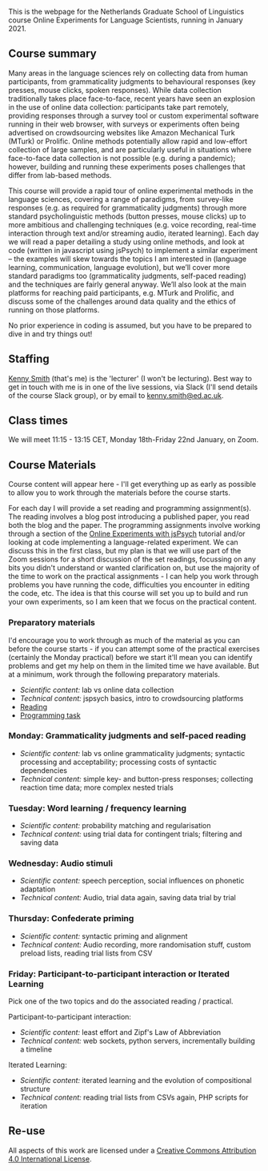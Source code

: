 This is the webpage for the Netherlands Graduate School of Linguistics course Online Experiments for Language Scientists, running in January 2021.

## Course summary

Many areas in the language sciences rely on collecting data from human participants, from grammaticality judgments to behavioural responses (key presses, mouse clicks, spoken responses). While data collection traditionally takes place face-to-face, recent years have seen an explosion in the use of online data collection: participants take part remotely, providing responses through a survey tool or custom experimental software running in their web browser, with surveys or experiments often being advertised on crowdsourcing websites like Amazon Mechanical Turk (MTurk) or Prolific. Online methods potentially allow rapid and low-effort collection of large samples, and are particularly useful in situations where face-to-face data collection is not possible (e.g. during a pandemic); however, building and running these experiments poses challenges that differ from lab-based methods.

This course will provide a rapid tour of online experimental methods in the language sciences, covering a range of paradigms, from survey-like responses (e.g. as required for grammaticality judgments) through more standard psycholinguistic methods (button presses, mouse clicks) up to more ambitious and challenging techniques (e.g. voice recording, real-time interaction through text and/or streaming audio, iterated learning). Each day we will read a paper detailing a study using online methods, and look at code (written in javascript using jsPsych) to implement a similar experiment – the examples will skew towards the topics I am interested in (language learning, communication, language evolution), but we’ll cover more standard paradigms too (grammaticality judgments, self-paced reading) and the techniques are fairly general anyway. We’ll also look at the main platforms for reaching paid participants, e.g. MTurk and Prolific, and discuss some of the challenges around data quality and the ethics of running on those platforms.

No prior experience in coding is assumed, but you have to be prepared to dive in and try things out!

## Staffing

[Kenny Smith](http://www.lel.ed.ac.uk/~kenny/) (that's me) is the 'lecturer' (I won't be lecturing). Best way to get in touch with me is in one of the live sessions, via Slack (I'll send details of the course Slack group), or by email to [kenny.smith@ed.ac.uk](mailto:kenny.smith@ed.ac.uk).

## Class times

We will meet 11:15 - 13:15 CET, Monday 18th-Friday 22nd January, on Zoom.

## Course Materials

Course content will appear here - I'll get everything up as early as possible to allow you to work through the materials before the course starts.

For each day I will provide a set reading and programming assignment(s). The reading involves a blog post introducing a published paper, you read both the blog and the paper. The programming assignments involve working through a section of the [Online Experiments with jsPsych](https://softdev.ppls.ed.ac.uk/online_experiments/index.html) tutorial and/or looking at code implementing a language-related experiment. We can discuss this in the first class, but my plan is that we will use part of the Zoom sessions for a short discussion of the set readings, focussing on any bits you didn't understand or wanted clarification on, but use the majority of the time to work on the practical assignments - I can help you work through problems you have running the code, difficulties you encounter in editing the code, etc. The idea is that this course will set you up to build and run your own experiments, so I am keen that we focus on the practical content.

### Preparatory materials

I'd encourage you to work through as much of the material as you can before the course starts - if you can attempt some of the practical exercises (certainly the Monday practical) before we start it'll mean you can identify problems and get my help on them in the limited time we have available. But at a minimum, work through the following preparatory materials.

- *Scientific content:* lab vs online data collection
- *Technical content:* jspsych basics, intro to crowdsourcing platforms
- [Reading](oelslot_reading_pre.md)
- [Programming task](oelslot_practical_pre.md)


### Monday: Grammaticality judgments and self-paced reading

- *Scientific content:* lab vs online grammaticality judgments; syntactic processing and acceptability; processing costs of syntactic dependencies
- *Technical content:* simple key- and button-press responses; collecting reaction time data; more complex nested trials


### Tuesday: Word learning / frequency learning

- *Scientific content:* probability matching and regularisation
- *Technical content:* using trial data for contingent trials; filtering and saving data

### Wednesday: Audio stimuli

- *Scientific content:* speech perception, social influences on phonetic adaptation
- *Technical content:* Audio, trial data again, saving data trial by trial

### Thursday: Confederate priming

- *Scientific content:* syntactic priming and alignment
- *Technical content:*  Audio recording, more randomisation stuff, custom preload lists, reading trial lists from CSV

### Friday: Participant-to-participant interaction or Iterated Learning

Pick one of the two topics and do the associated reading / practical.

Participant-to-participant interaction:
- *Scientific content:* least effort and Zipf's Law of Abbreviation
- *Technical content:* web sockets, python servers, incrementally building a timeline

Iterated Learning:
- *Scientific content:* iterated learning and the evolution of compositional structure
- *Technical content:* reading trial lists from CSVs again, PHP scripts for iteration

## Re-use

All aspects of this work are licensed under a [Creative Commons Attribution 4.0 International License](http://creativecommons.org/licenses/by/4.0/).
